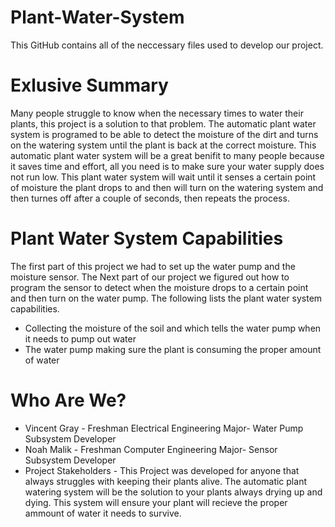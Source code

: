 # Plant-Water-System
This GitHub contains all of the neccessary files used to develop our project. 
# Exlusive Summary 
Many people struggle to know when the necessary times to water their plants, this project is a solution to that problem. The automatic plant water system is programed to be able to detect the moisture of the dirt and turns on the watering system until the plant is back at the correct moisture. This automatic plant water system will be a great benifit to many people because it saves time and effort, all you need is to make sure your water supply does not run low. This plant water system will wait until it senses a certain point of moisture the plant drops to and then will turn on the watering system and then turnes off after a couple of seconds, then repeats the process.
# Plant Water System Capabilities
The first part of this project we had to set up the water pump and the moisture sensor. The Next part of our project we figured out how to program the sensor to detect when the moisture drops to a certain point and then turn on the water pump. The following lists the plant water system capabilities. 
* Collecting the moisture of the soil and which tells the water pump when it needs to pump out water 
* The water pump making sure the plant is consuming the proper amount of water 
# Who Are We? 
* Vincent Gray - Freshman Electrical Engineering Major- Water Pump Subsystem Developer
* Noah Malik - Freshman Computer Engineering Major- Sensor Subsystem Developer
* Project Stakeholders - This Project was developed for anyone that always struggles with keeping their plants alive. The automatic plant watering system will be the solution to your plants always drying up and dying. This system will ensure your plant will recieve the proper ammount of water it needs to survive. 
